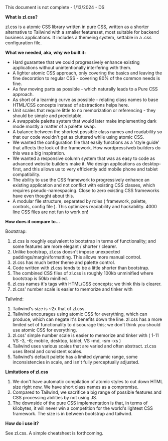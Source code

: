 This document is not complete - 1/13/2024 - DS


**What is zl.css?**

zl.css is a atomic CSS library written in pure CSS, written as a shorter alternative to Tailwind with a smaller featureset, most suitable for  backend business applications. It includes a themeing system, settable in a .css configuration file.

**What we needed, aka, why we built it:**

- Hard guarantee that we could progressively enhance existing applications without unintentionally interfering with them.
- A lighter atomic CSS approach, only covering the basics and leaving the fine decoration to regular CSS - covering 80% of the common needs is fine.
- As few moving parts as possible - which naturally leads to a Pure CSS approach.
- As short of a learning curve as possible - relating class names to base HTML/CSS concepts instead of abstractions helps here.
- Unit scales that require little to no memorization or referencing - they should be simple and predictable.
- A swappable palette system that would later make implementing dark mode mostly a matter of a palette swap.
- A balance between the shortest possible class names and readability so that our code wouldn't get as cluttered while using atomic CSS.
- We wanted the configuration file that easily functions as a 'style guide' that affects the look of the framework. How wordpress/web builders do this was a big inspiration.
- We wanted a responsive column system that was as easy to code as advanced website builders make it. We design applications as desktop-first, and this allows us to very efficiently add mobile phone and tablet compatibility.
- The ability to use the CSS framework to progressively enhance an existing application and not conflict with existing CSS classes, which requires pseudo-namespacing. Close to zero existing CSS frameworks have even thought about this.
- A modular file structure, separated by roles ( framework, palette, controls, config file ). This optimizes readability and hackability. 4000 line CSS files are not fun to work on!

**How does it compare to...**

Bootstrap:

1. zl.css is roughly equivalent to bootstrap in terms of functionality; and some features are more elegant / shorter / clearer.
2. Unlike bootstrap, zl.css doesn't impose unexpected paddings/margin/formatting. This allows more manual control.
3. zl.css has much better theme and palette control.
4. Code written with zl.css tends to be a little shorter than bootstrap.
5. The combined CSS files of zl.css is roughly 100kb unminified where bootstrap is 50kb minified.
6. zl.css names it's tags with HTML/CSS concepts; we think this is clearer.
7. zl.css' number scale is easier to memorize and tinker with

Tailwind:

1. Tailwind's size is ~2x that of zl.css.
2. Tailwind encourages using atomic CSS for everything, which can produce, which can negate it's benefits down the line. zl.css has a more limited set of functionality to discourage this; we don't think you should use atomic CSS for everything.
3. zl.css' simple number scale is easier to memorize and tinker with ( 1-11 VS -3, -6; mobile, desktop, tablet, VS -md, -sm -xs )
4. Tailwind uses various scales that are varied and often abstract. zl.css uses literal and consistent scales.
5. Tailwind's default palette has a limited dynamic range, some inconsistencies in scale, and isn't fully perceptually adjusted.

**Limitations of zl.css**

1. We don't have automatic compilation of atomic styles to cut down HTML size right now. We have short class names as a compromise.
2. Compared to Tailwind, we sacrifice a big range of possible features and CSS processing abilities by not using JS.
3. The downside of the pure CSS implementation is that, in terms of kilobytes, it will never win a competition for the world's lightest CSS framework. The size is in between bootstrap and tailwind.

**How do i use it?**

See zl.css. A simple cheatsheet is forthcoming.